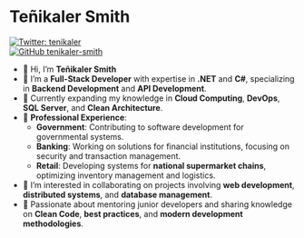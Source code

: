 # Teñikaler Smith

[![Twitter: tenikaler](https://img.shields.io/twitter/follow/tenikaler?style=social)](https://twitter.com/tenikaler)  
[![GitHub tenikaler-smith](https://img.shields.io/github/followers/tenikaler-smith?label=follow&style=social)](https://github.com/tenikaler-smith)

- 👋 Hi, I’m **Teñikaler Smith**
- 👀 I’m a **Full-Stack Developer** with expertise in **.NET** and **C#**, specializing in **Backend Development** and **API Development**.
- 🌱 Currently expanding my knowledge in **Cloud Computing**, **DevOps**, **SQL Server**, and **Clean Architecture**.
- 💼 **Professional Experience**:
   - **Government**: Contributing to software development for governmental systems.
   - **Banking**: Working on solutions for financial institutions, focusing on security and transaction management.
   - **Retail**: Developing systems for **national supermarket chains**, optimizing inventory management and logistics.
- 🚀 I’m interested in collaborating on projects involving **web development**, **distributed systems**, and **database management**.
- 💬 Passionate about mentoring junior developers and sharing knowledge on **Clean Code**, **best practices**, and **modern development methodologies**.


